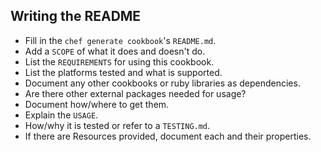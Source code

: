 ## Writing the README

* Fill in the `chef generate cookbook`'s `README.md`.
* Add a `SCOPE` of what it does and doesn't do.
* List the `REQUIREMENTS` for using this cookbook.
* List the platforms tested and what is supported.
* Document any other cookbooks or ruby libraries as dependencies.
* Are there other external packages needed for usage?
 * Document how/where to get them.
* Explain the `USAGE`.
* How/why it is tested or refer to a `TESTING.md`.
* If there are Resources provided, document each and their properties.
